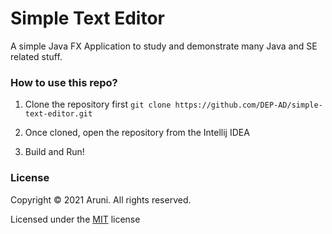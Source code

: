 # Simple Text Editor

A simple Java FX Application to study and demonstrate many Java and SE related stuff.

### How to use this repo?

1. Clone the repository first
``git clone https://github.com/DEP-AD/simple-text-editor.git``
   
2. Once cloned, open the repository from the Intellij IDEA

3. Build and Run!

### License

Copyright &copy; 2021 Aruni. All rights reserved.

Licensed under the [MIT](LICENSE) license